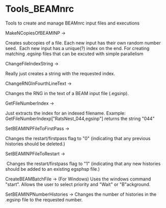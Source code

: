 # Tools_BEAMnrc
Tools to create and manage BEAMnrc input files and executions

MakeNCopiesOfBEAMINP -> 

  Creates subcopies of a file. 
  Each new input has their own random number seed.
  Each new input has a unique(?) index on the end.
  For creating matching .egsinp files that can be excuted with simple parallelism

ChangeFileIndexString -> 

  Really just creates a string with the requested index.

ChangeRNGInFourthLineText -> 

  Changes the RNG in the text of a BEAM input file  (.egsinp).

GetFileNumberIndex -> 

  Just extracts the index for an indexed filename.
  Example: GetFileNumberIndexp["RatsNest_044,egsinp"] returns the string "044"

SetBEAMINPFileToFirstPass -> 

  Changes the restart/firstpass flag to "0" (indicating that any previous histories should be deleted.)

SetBEAMINPFileToRestart -> 

  Changes the restart/firstpass flag to "1" (indicating that any new histories should be added to an existing egsphsp file.)

CreateBEAMBatchFile -> (For Windows)
Uses the windows command "start".  Allows the user to select priority and "Wait" or "B"ackground.

SetBEAMINPNumberHistories -> 
  Changes the number of histories in the .egsinp file to the requested number.

